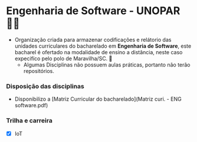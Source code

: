 # Engenharia de Software - UNOPAR 🙋‍♀️

- Organização criada para armazenar codificações e relátorio das unidades curriculares do bacharelado em __Engenharia de Software__, este bacharel é ofertado na modalidade de ensino a distância, neste caso expecifíco pelo polo de Maravilha/SC. 🧙
   - Algumas Disciplinas não possuem aulas práticas, portanto não terão repositórios.
 

### Disposição das disciplinas
* Disponibilizo a [Matriz Curricular do bacharelado](Matriz curi. - ENG software.pdf)


### Trilha e carreira
- [x] IoT
